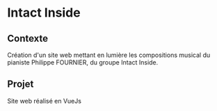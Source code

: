 # Intact Inside

## Contexte

Création d'un site web mettant en lumière les compositions musical du pianiste Philippe FOURNIER, du groupe Intact Inside.

## Projet

Site web réalisé en VueJs
